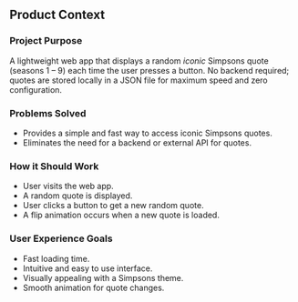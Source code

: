 ## Product Context

### Project Purpose
A lightweight web app that displays a random *iconic* Simpsons quote (seasons 1 – 9) each time the user presses a button. No backend required; quotes are stored locally in a JSON file for maximum speed and zero configuration.

### Problems Solved
- Provides a simple and fast way to access iconic Simpsons quotes.
- Eliminates the need for a backend or external API for quotes.

### How it Should Work
- User visits the web app.
- A random quote is displayed.
- User clicks a button to get a new random quote.
- A flip animation occurs when a new quote is loaded.

### User Experience Goals
- Fast loading time.
- Intuitive and easy to use interface.
- Visually appealing with a Simpsons theme.
- Smooth animation for quote changes.
